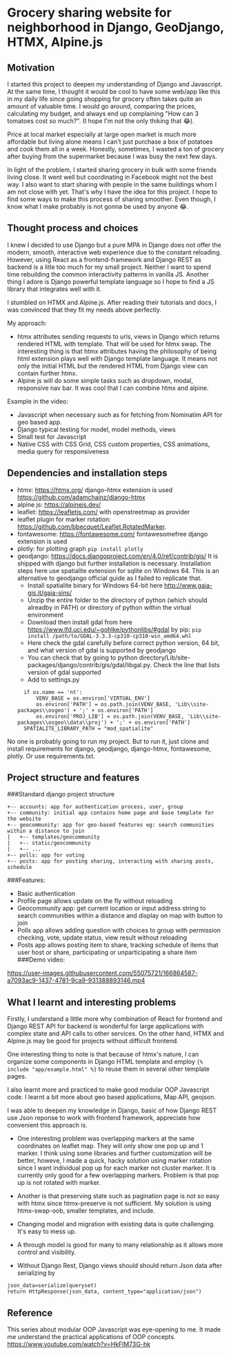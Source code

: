 # Grocery sharing website for neighborhood in Django, GeoDjango, HTMX, Alpine.js

## Motivation

I started this project to deepen my understanding of Django and Javascript. At the same time, I thought it would be cool to have some web/app like this in my daily life since going shopping for grocery often takes quite an amount of valuable time. I would go around, comparing the prices, calculating my budget, and always end up complaining "How can 3 tomatoes cost so much?". (I hope I'm not the only thiking that :joy:). 


Price at local market especially at large open market is much more affordable but living alone means I can't just purchase a box of potatoes and cook them all in a week. Honestly, sometimes, I wasted a ton of grocery after buying from the supermarket because I was busy the next few days.

In light of the problem, I started sharing grocery in bulk with some friends living close. It went well but coordinating in Facebook might not the best way.
I also want to start sharing with people in the same buildings whom I am not close with yet.
That's why I have the idea for this project. I hope to find some ways to make this process of sharing smoother.
Even though, I know what I make probably is not gonna be used by anyone :joy:.


## Thought process and choices

I knew I decided to use Django but a pure MPA in Django does not offer the modern, smooth, interactive web experience due to the constant reloading.
However, using React as a frontend-framework and Django REST as backend is a litle too much for my small project. Neither I want to spend time rebuilding the common interactivity patterns in vanilla JS. Another thing I adore is Django powerful template language so I hope to find a JS library that integrates well with it. 

I stumbled on HTMX and Alpine.js. After reading their tutorials and docs, I was convinced that they fit my needs above perfectly.

My approach:
- htmx attributes sending requests to urls, views in Django which returns rendered HTML with template. That will be used for htmx swap. The interesting thing is that htmx attributes having the philosophy of being html extension plays well with Django template language. It means not only the initial HTML but the rendered HTML from Django view can contain further htmx.
- Alpine js will do some simple tasks such as dropdown, modal, responsive nav bar. It was cool that I can combine htmx and alpine. 

Example in the video:


- Javascript when necessary such as for fetching from Nominatim API for geo based app. 
- Django typical testing for model, model methods, views
- Small test for Javascript
- Native CSS with CSS Grid, CSS custom properties, CSS animations, media query for responsiveness

## Dependencies and installation steps
- htmx: https://htmx.org/ django-htmx extension is used https://github.com/adamchainz/django-htmx
- alpine js: https://alpinejs.dev/
- leaflet: https://leafletjs.com/ with openstreetmap as provider
- leaflet plugin for marker rotation: https://github.com/bbecquet/Leaflet.RotatedMarker.
- fontawesome: https://fontawesome.com/ fontawesomefree django extension is used 
- plotly: for plotting graph `pip install plotly`
- geodjango: https://docs.djangoproject.com/en/4.0/ref/contrib/gis/ It is shipped with django but further installation is necessary. Installation steps here use spatialite extension for sqlite on Windows 64. This is an alternative to geodjango official guide as I failed to replicate that. 
  - Install spatialite binary for Windows 64-bit here http://www.gaia-gis.it/gaia-sins/
  - Unzip the entire folder to the directory of python (which should alreadby in PATH) or directory of python within the virtual environment
  - Download then install gdal from here  https://www.lfd.uci.edu/~gohlke/pythonlibs/#gdal by pip: `pip install /path/to/GDAL‑3.3.3‑cp310‑cp310‑win_amd64.whl`
  - Here check the gdal carefully before correct python version, 64 bit, and what version of gdal is supported by geodjango
  - You can check that by going to python directory/Lib/site-packages/django/contrib/gis/gdal/libgal.py. Check the line that lists version of gdal supported
  - Add to settings.py
  ```
    if os.name == 'nt':
        VENV_BASE = os.environ['VIRTUAL_ENV']
        os.environ['PATH'] = os.path.join(VENV_BASE, 'Lib\\site-packages\\osgeo') + ';' + os.environ['PATH']
        os.environ['PROJ_LIB'] = os.path.join(VENV_BASE, 'Lib\\site-packages\\osgeo\\data\\proj') + ';' + os.environ['PATH']
    SPATIALITE_LIBRARY_PATH = "mod_spatialite"
    ```
No one is probably going to run my project. But to run it, just clone and install requirements for django, geodjango, django-htmx, fontawesome, plotly. 
Or use requirements.txt. 

## Project structure and features

###Standard django project structure 
```
+-- accounts: app for authentication process, user, group
+-- community: initial app contains home page and base template for the website
+-- geocommunity: app for geo-based features eg: search communities within a distance to join 
|   +-- templates/geocommunity
|   +-- static/geocommunity
|   +-- ...
+-- polls: app for voting
+-- posts: app for posting sharing, interacting with sharing posts, schedule
```

###Features: 

- Basic authentication
- Profile page  allows update on the fly without reloading
- Geocommunity app: get current location or input address string to search communities within a distance and display on map with button to join
- Polls app allows adding question with choices to group with permission checking, vote, update status, view result without reloading
- Posts app allows posting item to share, tracking schedule of items that user host or share, participating or unparticipating a share item
###Demo video:



https://user-images.githubusercontent.com/55075721/166864587-a7093ac9-1437-4781-9ca9-931388893146.mp4



## What I learnt and interesting problems
Firstly, I understand a little more why combination of React for frontend and Django REST API for backend is wonderful for large applications with complex state and API calls to other services. On the other hand, HTMX and Alpine.js may be good for projects without difficult frontend. 

One interesting thing to note is that because of htmx's nature, I can organize some components in Django HTML template and employ 
`{% include "app/example.html" %}` to reuse them in several other template pages. 

I also learnt more and practiced to make good modular OOP Javascript code. I learnt a bit more about geo based applications, Map API, geojson.  

I was able to deepen my knowledge in Django, basic of how Django REST use Json reponse to work with frontend framework, appreciate how convenient this approach is.

- One interesting problem was overlapping markers at the same coordinates on leaflet map. They will only show one pop up and 1 marker. I think using some libraries and further customization will be better, howeve, I made a quick, hacky solution using marker rotation since I want individual pop up for each marker not cluster marker. It is currently only good for a few overlapping markers. Problem is that pop up is not rotated with marker.

- Another is that preserving state such as pagination page is not so easy with htmx since htmx-preserve is not sufficient. My solution is using htmx-swap-oob, smaller templates, and include.   

- Changing model and migration with existing data is quite challenging. It's easy to mess up. 

- A through model is good for many to many relationship as it allows more control and visibility. 

- Without Django Rest, Django views should should return Json data after serializing by 
```
json_data=serialize(queryset)
return HttpResponse(json_data, content_type="application/json")
```


## Reference

This series about modular OOP Javascript was eye-opening to me. It made me understand the practical applications of OOP concepts.
https://www.youtube.com/watch?v=HkFlM73G-hk









